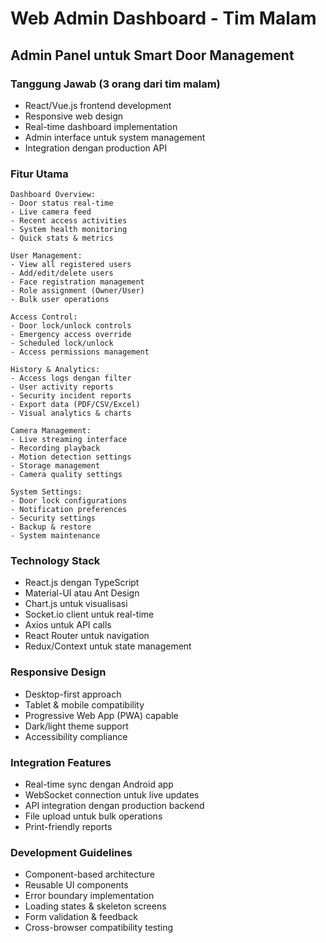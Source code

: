 # Web Admin Dashboard - Tim Malam

## Admin Panel untuk Smart Door Management

### Tanggung Jawab (3 orang dari tim malam)
- React/Vue.js frontend development
- Responsive web design
- Real-time dashboard implementation
- Admin interface untuk system management
- Integration dengan production API

### Fitur Utama
```
Dashboard Overview:
- Door status real-time
- Live camera feed
- Recent access activities
- System health monitoring
- Quick stats & metrics

User Management:
- View all registered users
- Add/edit/delete users
- Face registration management
- Role assignment (Owner/User)
- Bulk user operations

Access Control:
- Door lock/unlock controls
- Emergency access override
- Scheduled lock/unlock
- Access permissions management

History & Analytics:
- Access logs dengan filter
- User activity reports
- Security incident reports
- Export data (PDF/CSV/Excel)
- Visual analytics & charts

Camera Management:
- Live streaming interface
- Recording playback
- Motion detection settings
- Storage management
- Camera quality settings

System Settings:
- Door lock configurations
- Notification preferences
- Security settings
- Backup & restore
- System maintenance
```

### Technology Stack
- React.js dengan TypeScript
- Material-UI atau Ant Design
- Chart.js untuk visualisasi
- Socket.io client untuk real-time
- Axios untuk API calls
- React Router untuk navigation
- Redux/Context untuk state management

### Responsive Design
- Desktop-first approach
- Tablet & mobile compatibility
- Progressive Web App (PWA) capable
- Dark/light theme support
- Accessibility compliance

### Integration Features
- Real-time sync dengan Android app
- WebSocket connection untuk live updates
- API integration dengan production backend
- File upload untuk bulk operations
- Print-friendly reports

### Development Guidelines
- Component-based architecture
- Reusable UI components
- Error boundary implementation
- Loading states & skeleton screens
- Form validation & feedback
- Cross-browser compatibility testing
